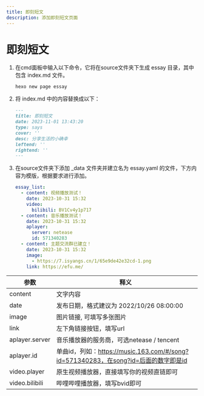 ```yaml
---
title: 即刻短文
description: 添加即刻短文页面
---
```


# 即刻短文

1. 在cmd面板中输入以下命令，它将在source文件夹下生成 essay 目录，其中包含 index.md ​文件。
    ```shell
    hexo new page essay
    ```
2. 将 index.md 中的内容替换成以下：
    ```markdown
    ---
    title: 即刻短文
    date: 2023-11-01 13:43:20
    type: says
    cover: ''
    desc: 分享生活的小确幸
    leftend: ''
    rightend: ''
    ---
    ```
3. 在source文件夹下添加 _data 文件夹并建立名为 essay.yaml 的文件，下方内容为模版，根据要求进行添加。
    ```yaml
    essay_list:
      - content: 视频播放测试！
        date: 2023-10-31 15:32
        video:
          bilibili: BV1Cv4y1p717
      - content: 音乐播放测试！
        date: 2023-10-31 15:32
        aplayer:
          server: netease
          id: 571340283
      - content: 主题交流群已建立！
        date: 2023-10-31 15:32
        image:
          - https://7.isyangs.cn/1/65e9de42e32cd-1.png
        link: https://efu.me/
    ```

| 参数             | 释义                                                                   |
|----------------|----------------------------------------------------------------------|
| content        | 文字内容                                                                 |
| date           | 发布日期，格式建议为 2022/10/26 08:00:00                                       |
| image          | 图片链接, 可填写多张图片                                                        |
| link           | 左下角链接按钮，填写url                                                        |
| aplayer.server | 音乐播放器的服务商，可选netease / tencent                                        |
| aplayer.id     | 单曲id，列如：https://music.163.com/#/song?id=571340283，在song?id=后面的数字即是id |
| video.player   | 原生视频播放器，直接填写你的视频直链即可                                                 |
| video.bilibili | 哔哩哔哩播放器，填写bvid即可                                                     |